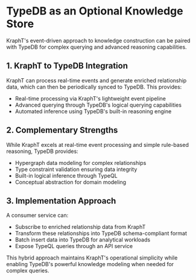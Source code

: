 # TypeDB as an Optional Knowledge Store

KraphT's event-driven approach to knowledge construction can be paired with TypeDB for complex querying and advanced reasoning capabilities.

## 1. KraphT to TypeDB Integration

KraphT can process real-time events and generate enriched relationship data, which can then be periodically synced to TypeDB. This provides:

- Real-time processing via KraphT's lightweight event pipeline
- Advanced querying through TypeDB's logical querying capabilities
- Automated inference using TypeDB's built-in reasoning engine

## 2. Complementary Strengths

While KraphT excels at real-time event processing and simple rule-based reasoning, TypeDB provides:

- Hypergraph data modeling for complex relationships
- Type constraint validation ensuring data integrity
- Built-in logical inference through TypeQL
- Conceptual abstraction for domain modeling

## 3. Implementation Approach

A consumer service can:

- Subscribe to enriched relationship data from KraphT
- Transform these relationships into TypeDB schema-compliant format
- Batch insert data into TypeDB for analytical workloads
- Expose TypeQL queries through an API service

This hybrid approach maintains KraphT's operational simplicity while enabling TypeDB's powerful knowledge modeling when needed for complex queries.
